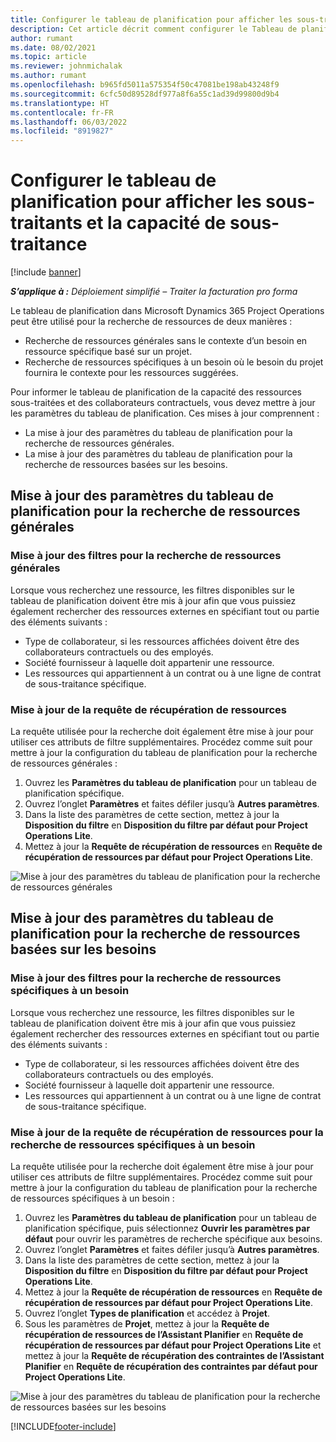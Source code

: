 ```yaml
---
title: Configurer le tableau de planification pour afficher les sous-traitants et la capacité de sous-traitance
description: Cet article décrit comment configurer le Tableau de planification dans Microsoft Dynamics 365 Project Operations pour afficher la capacité des ressources sous-traitées lors de la dotation en personnel des besoins en ressources du projet.
author: rumant
ms.date: 08/02/2021
ms.topic: article
ms.reviewer: johnmichalak
ms.author: rumant
ms.openlocfilehash: b965fd5011a575354f50c47081be198ab43248f9
ms.sourcegitcommit: 6cfc50d89528df977a8f6a55c1ad39d99800d9b4
ms.translationtype: HT
ms.contentlocale: fr-FR
ms.lasthandoff: 06/03/2022
ms.locfileid: "8919827"
---
```

# <a name="configure-schedule-board-to-show-contract-workers-and-subcontracted-capacity"></a>Configurer le tableau de planification pour afficher les sous-traitants et la capacité de sous-traitance 

[!include [banner](../../includes/dataverse-preview.md)]

_**S’applique à :** Déploiement simplifié – Traiter la facturation pro forma_

Le tableau de planification dans Microsoft Dynamics 365 Project Operations peut être utilisé pour la recherche de ressources de deux manières :

- Recherche de ressources générales sans le contexte d’un besoin en ressource spécifique basé sur un projet.
- Recherche de ressources spécifiques à un besoin où le besoin du projet fournira le contexte pour les ressources suggérées.

Pour informer le tableau de planification de la capacité des ressources sous-traitées et des collaborateurs contractuels, vous devez mettre à jour les paramètres du tableau de planification. Ces mises à jour comprennent : 
- La mise à jour des paramètres du tableau de planification pour la recherche de ressources générales.
- La mise à jour des paramètres du tableau de planification pour la recherche de ressources basées sur les besoins.

## <a name="update-schedule-board-settings-for-general-resource-search"></a>Mise à jour des paramètres du tableau de planification pour la recherche de ressources générales
### <a name="update-filters-for-general-resource-search"></a>Mise à jour des filtres pour la recherche de ressources générales
Lorsque vous recherchez une ressource, les filtres disponibles sur le tableau de planification doivent être mis à jour afin que vous puissiez également rechercher des ressources externes en spécifiant tout ou partie des éléments suivants :
  - Type de collaborateur, si les ressources affichées doivent être des collaborateurs contractuels ou des employés.
  - Société fournisseur à laquelle doit appartenir une ressource.
  - Les ressources qui appartiennent à un contrat ou à une ligne de contrat de sous-traitance spécifique.
    
### <a name="update-retrieve-resource-query"></a>Mise à jour de la requête de récupération de ressources
La requête utilisée pour la recherche doit également être mise à jour pour utiliser ces attributs de filtre supplémentaires. Procédez comme suit pour mettre à jour la configuration du tableau de planification pour la recherche de ressources générales :  
1. Ouvrez les **Paramètres du tableau de planification** pour un tableau de planification spécifique.
2. Ouvrez l’onglet **Paramètres** et faites défiler jusqu’à **Autres paramètres**.
3. Dans la liste des paramètres de cette section, mettez à jour la **Disposition du filtre** en **Disposition du filtre par défaut pour Project Operations Lite**.
4. Mettez à jour la **Requête de récupération de ressources** en **Requête de récupération de ressources par défaut pour Project Operations Lite**.

![Mise à jour des paramètres du tableau de planification pour la recherche de ressources générales](../media/BoardSettings.png)  

## <a name="update-schedule-board-settings-for-requirementbased-resource-search"></a>Mise à jour des paramètres du tableau de planification pour la recherche de ressources basées sur les besoins
### <a name="update-filters-for-requirement-specific-resource-search"></a>Mise à jour des filtres pour la recherche de ressources spécifiques à un besoin 
Lorsque vous recherchez une ressource, les filtres disponibles sur le tableau de planification doivent être mis à jour afin que vous puissiez également rechercher des ressources externes en spécifiant tout ou partie des éléments suivants :
 - Type de collaborateur, si les ressources affichées doivent être des collaborateurs contractuels ou des employés.
 - Société fournisseur à laquelle doit appartenir une ressource.
 - Les ressources qui appartiennent à un contrat ou à une ligne de contrat de sous-traitance spécifique.

### <a name="update-retrieve-resource-query-for-requirement-specific-resource-search"></a>Mise à jour de la requête de récupération de ressources pour la recherche de ressources spécifiques à un besoin 
La requête utilisée pour la recherche doit également être mise à jour pour utiliser ces attributs de filtre supplémentaires. Procédez comme suit pour mettre à jour la configuration du tableau de planification pour la recherche de ressources spécifiques à un besoin :

1. Ouvrez les **Paramètres du tableau de planification** pour un tableau de planification spécifique, puis sélectionnez **Ouvrir les paramètres par défaut** pour ouvrir les paramètres de recherche spécifique aux besoins.
2. Ouvrez l’onglet **Paramètres** et faites défiler jusqu’à **Autres paramètres**.
3. Dans la liste des paramètres de cette section, mettez à jour la **Disposition du filtre** en **Disposition du filtre par défaut pour Project Operations Lite**.
4. Mettez à jour la **Requête de récupération de ressources** en **Requête de récupération de ressources par défaut pour Project Operations Lite**.
5. Ouvrez l’onglet **Types de planification** et accédez à **Projet**.
6. Sous les paramètres de **Projet**, mettez à jour la **Requête de récupération de ressources de l’Assistant Planifier** en **Requête de récupération de ressources par défaut pour Project Operations Lite** et mettez à jour la **Requête de récupération des contraintes de l’Assistant Planifier** en **Requête de récupération des contraintes par défaut pour Project Operations Lite**.

![Mise à jour des paramètres du tableau de planification pour la recherche de ressources basées sur les besoins](../media/SASettings.png)  

[!INCLUDE[footer-include](../../includes/footer-banner.md)]
